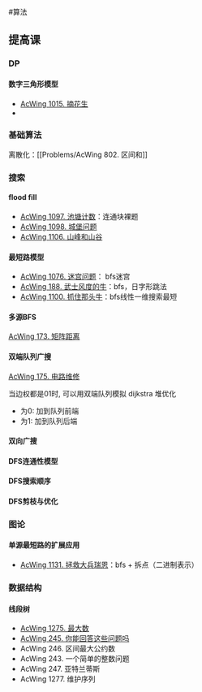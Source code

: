 #算法


## 提高课
### DP
#### 数字三角形模型
- [AcWing 1015. 摘花生](Algorithm/Problems/AcWing%201015.%20摘花生.md)
- 



### 基础算法
离散化：[[Problems/AcWing 802. 区间和]]


### 搜索
#### flood fill
- [AcWing 1097. 池塘计数](Algorithm/Problems/AcWing%201097.%20池塘计数.md)：连通块裸题
- [AcWing 1098. 城堡问题](Algorithm/Problems/AcWing%201098.%20城堡问题.md)
- [AcWing 1106. 山峰和山谷](Algorithm/Problems/AcWing%201106.%20山峰和山谷.md)


#### 最短路模型
- [AcWing 1076. 迷宫问题](Algorithm/Problems/AcWing%201076.%20迷宫问题.md)： bfs迷宫
- [AcWing 188. 武士风度的牛](Algorithm/Problems/AcWing%20188.%20武士风度的牛.md)：bfs，日字形跳法
- [AcWing 1100. 抓住那头牛](Algorithm/Problems/AcWing%201100.%20抓住那头牛.md)：bfs线性一维搜索最短


#### 多源BFS
[AcWing 173. 矩阵距离](Algorithm/Problems/AcWing%20173.%20矩阵距离.md)

#### 双端队列广搜
[AcWing 175. 电路维修](Algorithm/Problems/AcWing%20175.%20电路维修.md)

当边权都是01时, 可以用双端队列模拟 dijkstra 堆优化
- 为0: 加到队列前端
- 为1: 加到队列后端

#### 双向广搜


#### DFS连通性模型


#### DFS搜索顺序


#### DFS剪枝与优化





### 图论

#### 单源最短路的扩展应用

- [AcWing 1131. 拯救大兵瑞恩](Algorithm/Problems/AcWing%201131.%20拯救大兵瑞恩.md)：bfs + 拆点（二进制表示）



### 数据结构

#### 线段树
- [AcWing 1275. 最大数](Algorithm/Problems/AcWing%201275.%20最大数.md)
- [AcWing 245. 你能回答这些问题吗](Algorithm/Problems/AcWing%20245.%20你能回答这些问题吗.md)
- AcWing 246. 区间最大公约数
- AcWing 243. 一个简单的整数问题
- AcWing 247. 亚特兰蒂斯
- AcWing 1277. 维护序列





